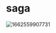 # saga
![1662559907731](https://user-images.githubusercontent.com/107811114/188900201-bd0c00e1-1d0a-457e-9343-dd88bc4444b4.png)
